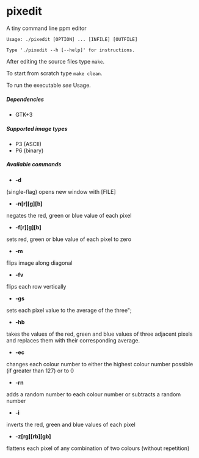 # pixedit
A tiny command line ppm editor 
```
Usage: ./pixedit [OPTION] ... [INFILE] [OUTFILE]

Type './pixedit --h [--help]' for instructions.
```

After editing the source files type `make`.

To start from scratch type `make clean`.

To run the executable _see_ Usage.

##### Dependencies
- GTK+3

##### Supported image types
- P3 (ASCII)
- P6 (binary)

##### Available commands
- **-d** 

(single-flag) opens new window with [FILE]

- **-n[r][g][b]** 

negates the red, green or blue value of each pixel

- **-f[r][g][b]**

sets red, green or blue value of each pixel to zero

- **-m**

flips image along diagonal

- **-fv**

flips each row vertically

- **-gs**

sets each pixel value to the average of the three";

- **-hb**

takes the values of the red, green and blue values of three adjacent pixels and replaces them with their corresponding average.

- **-ec**

changes each colour number to either the highest colour number possible (if greater than 127) or to 0

- **-rn**

adds a random number to each colour number or subtracts a random number

- **-i**

inverts the red, green and blue values of each pixel

- **-z[rg][rb][gb]**

flattens each pixel of any combination of two colours (without repetition)
